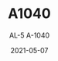 ---
image_primary: "img/A1040+Art+WEB.jpg"
image_secondary: "img/AL+A1040+Interior+WEB.jpg"
subtitle: "AL-5 A-1040"
tags: 
  - "Wall Coverings"
title: "A1040"
href: "https://www.areaenvironments.com/order/al-5a1040"
designer: "The ArtLifting Collection"
category: "Wall Coverings"
manufacturer: "Area Environments"
slug: "/manufacturers/area-environments/wall-coverings/the-art-lifting-collection-a-1040"
date: "2021-05-07"
---